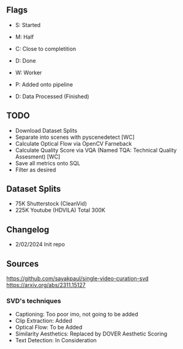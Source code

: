 ## Flags
- S: Started
- M: Half
- C: Close to completition
- D: Done

- W: Worker
- P: Added onto pipeline
- D: Data Processed (Finished)

## TODO
- Download Dataset Splits
- Separate into scenes with pyscenedetect [WC]
- Calculate Optical Flow via OpenCV Farneback
- Calculate Quality Score via VQA (Named TQA: Technical Quality Assesment) [WC]
- Save all metrics onto SQL
- Filter as desired

## Dataset Splits
- 75K Shutterstock (CleanVid)
- 225K Youtube (HDVILA)
Total 300K

## Changelog
- 2/02/2024 Init repo

## Sources

https://github.com/sayakpaul/single-video-curation-svd
https://arxiv.org/abs/2311.15127

### SVD's techniques

- Captioning: Too poor imo, not going to be added
- Clip Extraction: Added
- Optical Flow: To be Added
- Similarity Aesthetics: Replaced by DOVER Aesthetic Scoring
- Text Detection: In Consideration